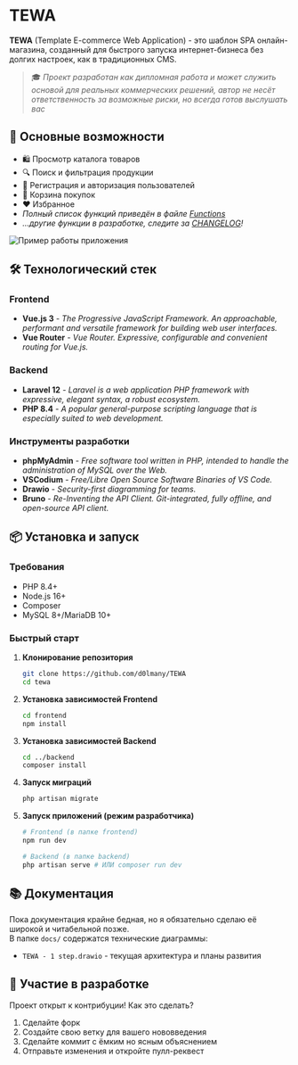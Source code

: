 # TEWA
**TEWA** (Template E-commerce Web Application) - это шаблон SPA онлайн-магазина, созданный для быстрого запуска интернет-бизнеса без долгих настроек, как в традиционных CMS.

> 🎓 *Проект разработан как дипломная работа и может служить основой для реальных коммерческих решений, автор не несёт ответственность за возможные риски, но всегда готов выслушать вас*

## 🚀 Основные возможности
- 🛍️ Просмотр каталога товаров
- 🔍 Поиск и фильтрация продукции
- 👤 Регистрация и авторизация пользователей
- 🛒 Корзина покупок
- ❤️ Избранное
- *Полный список функций приведён в файле [Functions](functions.md)*
- *...другие функции в разработке, следите за [CHANGELOG](CHANGELOG.md)!*

![Пример работы приложения](./vid.gif)
## 🛠️ Технологический стек
### Frontend
- **Vue.js 3** - *The Progressive JavaScript Framework. An approachable, performant and versatile framework for building web user interfaces.*
- **Vue Router** - *Vue Router. Expressive, configurable and convenient routing for Vue.js.*

### Backend
- **Laravel 12** - *Laravel is a web application PHP framework with expressive, elegant syntax, a robust ecosystem.*
- **PHP 8.4** - *A popular general-purpose scripting language that is especially suited to web development.*

### Инструменты разработки
- **phpMyAdmin** - *Free software tool written in PHP, intended to handle the administration of MySQL over the Web.*
- **VSCodium** - *Free/Libre Open Source Software Binaries of VS Code.*
- **Drawio** - *Security-first diagramming for teams.*
- **Bruno** - *Re-Inventing the API Client. Git-integrated, fully offline, and open-source API client.*

## 📦 Установка и запуск
### Требования
- PHP 8.4+
- Node.js 16+
- Composer
- MySQL 8+/MariaDB 10+

### Быстрый старт
1. **Клонирование репозитория**
   ```bash
   git clone https://github.com/d0lmany/TEWA
   cd tewa
   ```

2. **Установка зависимостей Frontend**
   ```bash
   cd frontend
   npm install
   ```

3. **Установка зависимостей Backend**
   ```bash
   cd ../backend
   composer install
   ```

4. **Запуск миграций**
   ```bash
   php artisan migrate
   ```

5. **Запуск приложений (режим разработчика)**
   ```bash
   # Frontend (в папке frontend)
   npm run dev
   
   # Backend (в папке backend)
   php artisan serve # ИЛИ composer run dev
   ```

## 📚 Документация
Пока документация крайне бедная, но я обязательно сделаю её широкой и читабельной позже.  
В папке `docs/` содержатся технические диаграммы:
- `TEWA - 1 step.drawio` - текущая архитектура и планы развития

## 🤝 Участие в разработке
Проект открыт к контрибуции! Как это сделать?
1. Сделайте форк
2. Создайте свою ветку для вашего нововведения
3. Сделайте коммит с ёмким но ясным объяснением
4. Отправьте изменения и откройте пулл-реквест
